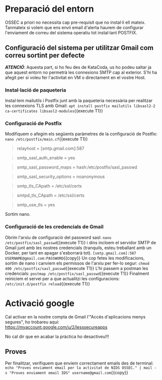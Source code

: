 # Preparació del entorn
OSSEC a priori no necessita cap pre-requisit que no instal·li ell mateix.  Tanmateix si volem que ens envii email d'alerta haurem de configurar l'enviament de correu del sistema operatiu tot instal·lant POSTFIX.
## Configuració del sistema per utilitzar Gmail com correu sortint per defecte
***ATENCIÓ***: Aquesta part, si ho feu des de KataCoda, us ho podeu saltar ja que aquest entorn no permetrà les connexions SMTP cap al exterior.  S'hi ha afegit per si voleu fer l'activitat en VM o directament en el vostre Host.
### Instal·lació de paqueteria
Instal·lem mailutils i Postfix junt amb la paqueteria necessària per realitzar les connexions TLS amb Gmail:
`apt install postfix mailutils libsasl2-2 ca-certificates libsasl2-modules`{{execute T1}}
### Configuració de Postfix
Modifiquem o afegim els següents paràmetres de la configuració de Postfix:
`nano /etc/postfix/main.cf`{{execute T1}}

>relayhost = [smtp.gmail.com]:587

>smtp_sasl_auth_enable = yes

>smtp_sasl_password_maps = hash:/etc/postfix/sasl_passwd

>smtp_sasl_security_options = noanonymous

>smtp_tls_CApath = /etc/ssl/certs

>smtpd_tls_CApath = /etc/ssl/certs

>smtp_use_tls = yes

Sortim nano.
### Configuració de les credencials de Gmail
Obrim l'arxiu de configuració del password sasl:
`nano /etc/postfix/sasl_passwd`{{execute T1}}
i dins incloem el servidor SMTP de Gmail junt amb les nostres credencials (tranquils, esteu treballant amb un Docker, per tant en apagar s'esborrarà tot).
`[smtp.gmail.com]:587    USERNAME@gmail.com:PASSWORD`{{copy}}
Un cop fetes les modificacions, sortim de nano i canviem els permissos de l'arxiu per fer-lo segur:
`chmod 400 /etc/postfix/sasl_passwd`{{execute T1}}
L'hi passem a postman les credencials:
`postmap /etc/postfix/sasl_passwd`{{execute T1}}
Finalment reiniciem el servei per a que actualitzi les configuracions:
`/etc/init.d/postfix reload`{{execute T1}}
# Activació google
Cal activar en la nostre compta de Gmail l'"Accés d'aplicacions menys segures", ho trobareu aquí:
https://myaccount.google.com/u/2/lesssecureapps

No cal dir que en acabar la pràctica ho desactiveu!!!
## Proves
Per finalitzar, verifiquem que enviem correctament emails des de terminal:
`echo "Proves enviament email per la activitat de NIDS OSSEC." | mail -s "Proves enviament email IDS" username@gmail.com`{{copy}}
